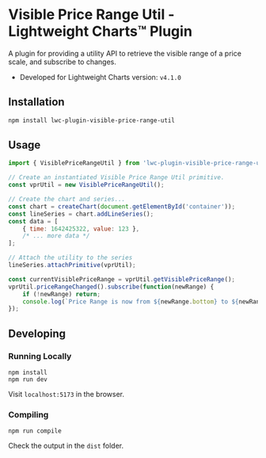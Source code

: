 # Visible Price Range Util - Lightweight Charts™ Plugin

A plugin for providing a utility API to retrieve the visible range of a price scale, and subscribe to changes.

- Developed for Lightweight Charts version: `v4.1.0`

## Installation

```bash
npm install lwc-plugin-visible-price-range-util
```

## Usage

```js
import { VisiblePriceRangeUtil } from 'lwc-plugin-visible-price-range-util';

// Create an instantiated Visible Price Range Util primitive.
const vprUtil = new VisiblePriceRangeUtil();

// Create the chart and series...
const chart = createChart(document.getElementById('container'));
const lineSeries = chart.addLineSeries();
const data = [
    { time: 1642425322, value: 123 },
    /* ... more data */
];

// Attach the utility to the series
lineSeries.attachPrimitive(vprUtil);

const currentVisiblePriceRange = vprUtil.getVisiblePriceRange();
vprUtil.priceRangeChanged().subscribe(function(newRange) {
    if (!newRange) return;
    console.log(`Price Range is now from ${newRange.bottom} to ${newRange.top}`);
});
```

## Developing

### Running Locally

```shell
npm install
npm run dev
```

Visit `localhost:5173` in the browser.

### Compiling

```shell
npm run compile
```

Check the output in the `dist` folder.
